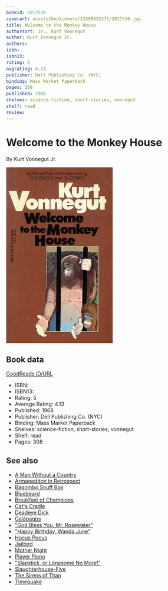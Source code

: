 ```yaml
---
bookid: 2017530
coverart: assets/bookcovers/1339883237l/2017530.jpg
title: Welcome to the Monkey House
authorsort: Jr., Kurt Vonnegut
author: Kurt Vonnegut Jr.
authors: 
isbn: 
isbn13: 
rating: 5
avgrating: 4.13
publisher: Dell Publishing Co. (NYC)
binding: Mass Market Paperback
pages: 308
published: 1968
shelves: science-fiction, short-stories, vonnegut
shelf: read
review: 
---
```


# Welcome to the Monkey House

By Kurt Vonnegut Jr.

![](../../assets/bookcovers/1339883237l/2017530.jpg)

## Book data

[GoodReads ID/URL](https://www.goodreads.com/book/show/2017530)

- ISBN: 
- ISBN13: 
- Rating: 5
- Average Rating: 4.13
- Published: 1968
- Publisher: Dell Publishing Co. (NYC)
- Binding: Mass Market Paperback
- Shelves: science-fiction, short-stories, vonnegut
- Shelf: read
- Pages: 308


## See also

- [A Man Without a Country](A_Man_Without_a_Country.md)
- [Armageddon in Retrospect](Armageddon_in_Retrospect-_And_Other_New_and_Unpublished_Writings_on_War_and_Peace.md)
- [Bagombo Snuff Box](Bagombo_Snuff_Box.md)
- [Bluebeard](Bluebeard.md)
- [Breakfast of Champions](Breakfast_of_Champions.md)
- [Cat's Cradle](Cats_Cradle.md)
- [Deadeye Dick](Deadeye_Dick.md)
- [Galápagos](Galápagos.md)
- ["God Bless You, Mr. Rosewater"](God_Bless_You__Mr_Rosewater.md)
- ["Happy Birthday, Wanda June"](Happy_Birthday__Wanda_June.md)
- [Hocus Pocus](Hocus_Pocus.md)
- [Jailbird](Jailbird.md)
- [Mother Night](Mother_Night.md)
- [Player Piano](Player_Piano.md)
- ["Slapstick, or Lonesome No More!"](Slapstick__or_Lonesome_No_More!.md)
- [Slaughterhouse-Five](Slaughterhouse-Five.md)
- [The Sirens of Titan](The_Sirens_of_Titan.md)
- [Timequake](Timequake.md)
